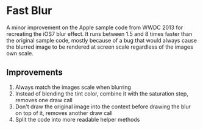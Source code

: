 # Fast Blur

A minor improvement on the Apple sample code from WWDC 2013 for recreating the iOS7 blur effect. It runs between 1.5 and 8 times faster than the original sample code, mostly because of a bug that would always cause the blurred image to be rendered at screen scale regardless of the images own scale.

## Improvements

1. Always match the images scale when blurring
2. Instead of blending the tint color, combine it with the saturation step, removes one draw call
3. Don't draw the original image into the context before drawing the blur on top of it, removes another draw call
4. Split the code into more readable helper methods